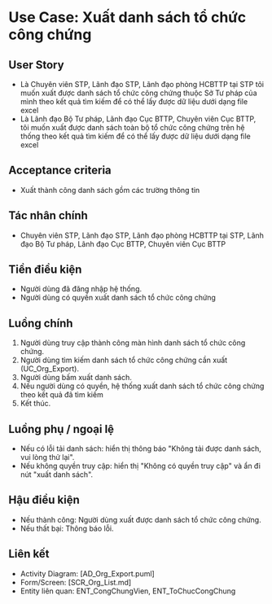 # Use Case: Xuất danh sách tổ chức công chứng

## User Story
- Là Chuyên viên STP, Lãnh đạo STP, Lãnh đạo phòng HCBTTP tại STP tôi muốn xuất được danh sách tổ chức công chứng thuộc Sở Tư pháp của mình theo kết quả tìm kiếm để có thể lấy được dữ liệu dưới dạng file excel
- Là Lãnh đạo Bộ Tư pháp, Lãnh đạo Cục BTTP, Chuyên viên Cục BTTP, tôi muốn xuất được danh sách toàn bộ tổ chức công chứng trên hệ thống theo kết quả tìm kiếm để có thể lấy được dữ liệu dưới dạng file excel

## Acceptance criteria
- Xuất thành công danh sách gồm các trường thông tin

## Tác nhân chính
- Chuyên viên STP, Lãnh đạo STP, Lãnh đạo phòng HCBTTP tại STP, Lãnh đạo Bộ Tư pháp, Lãnh đạo Cục BTTP, Chuyên viên Cục BTTP

## Tiền điều kiện
- Người dùng đã đăng nhập hệ thống.
- Người dùng có quyền xuất danh sách tổ chức công chứng

## Luồng chính
1. Người dùng truy cập thành công màn hình danh sách tổ chức công chứng.
2. Người dùng tìm kiếm danh sách tổ chức công chứng cần xuất (UC_Org_Export).
3. Người dùng bấm xuất danh sách.
4. Nếu người dùng có quyền, hệ thống xuất danh sách tổ chức công chứng theo kết quả đã tìm kiếm
5. Kết thúc.

## Luồng phụ / ngoại lệ
- Nếu có lỗi tải danh sách: hiển thị thông báo "Không tải được danh sách, vui lòng thử lại".
- Nếu không quyền truy cập: hiển thị "Không có quyền truy cập" và ẩn đi nút "xuất danh sách".

## Hậu điều kiện
- Nếu thành công: Người dùng xuất được danh sách tổ chức công chứng.
- Nếu thất bại: Thông báo lỗi.

## Liên kết
- Activity Diagram: [AD_Org_Export.puml]
- Form/Screen: [SCR_Org_List.md]
- Entity liên quan: ENT_CongChungVien, ENT_ToChucCongChung
